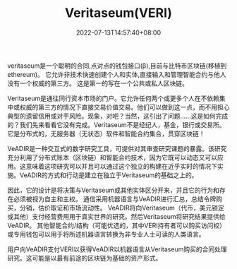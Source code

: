 ﻿---
weight: 
title: "Veritaseum(VERI)"
description: "veritaseum是一个聪明的合同,点对点的钱包接口(β),目前与比特币区块链(移植到ethereum)"
date: 2022-07-13T14:57:40+08:00
lastmod: 2022-07-13T14:57:40+08:00
draft: false
authors: ["Simon"]
featuredImage: "veritaseumveri.webp"
link: "http://veritas.veritaseum.com/"
tags: ["数字代币","Veritaseum(VERI)"]
categories: ["navigation"]
navigation: ["数字代币"]
lightgallery: true
toc: true
pinned: false
recommend: false
recommend1: false
---
veritaseum是一个聪明的合同,点对点的钱包接口(β),目前与比特币区块链(移植到ethereum)。 它允许非技术快速创建个人和实体,直接输入和管理智能合约与他人没有一个权威的第三方。 这是第一的写在一个公共或私人区块链。

Veritaseum是通往同行资本市场的门户。它允许任何两个或更多个人在不依赖集中或权威的第三方的情况下直接交易价值交易。他们可以做到这一点，而不用担心典型的遗留信用或对手风险。现象，对吧？当然，这引出了问题......这是如何完成的？我们先来看看它没有完成。Veritaseum不是经纪人，基金，银行或交易所。它是分布式的，无服务器（无状态）软件和智能合约集合，贯穿区块链！

 VeADIR是一种交互式的数字研究工具，可提供对其审查研究课题的暴露。该研究充分利用了分布式账本（区块链）和智能合约技术，因为它既可以动态又可以应用。这意味着这项研究可以并且可以通过这个独立的构建在近乎实时的情况下实施。VeADIR的方式和行动是建立在独立于Veritaseum的基础之上的。

因此，它的设计是将决策与Veritaseum或其他实体区分开来，并且它的行为和存在必须被视为自主和主权。 通信采用机器语言与VeADIR进行汇总，总结令牌购买，分销，估价取证和市场流动性。 VeADIR将向Veritaseum（代币，美元锁定或其他）支付经营费用用于真实世界的研究。然后Veritaseum将研究结果提供给VeADIR。 其他智能合约/结构（可能优选的，其中VERI持有者可以购买访问权）或专用钱包可以用于将所述机器语言转换为非专业人士可读的人类语言。 

用户向VeADIR支付VERI以获得VeADIR以机器语言从Veritaseum购买的合同处理研究。这可能是以最有前途的区块链为基础的资产形式。